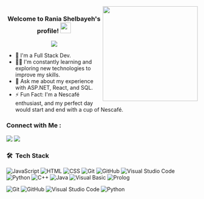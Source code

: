 
<img width="250" align="right" src="https://c.tenor.com/_DOBjnGspYAAAAAM/code-coding.gif">

<h3 align="center">
  Welcome to Rania Shelbayeh's profile!
  <img src="https://media.giphy.com/media/hvRJCLFzcasrR4ia7z/giphy.gif" width="28">
</h3>

<!-- Typing SVG by DenverCoder1 - https://github.com/DenverCoder1/readme-typing-svg -->
<p align="center">
  <a href="https://github.com/DenverCoder1/readme-typing-svg"><img src="https://readme-typing-svg.herokuapp.com/?lines=Full%20Stack%20Dev:);Always%20learn%20,adapt%20,and%20grow.&font=Fira%20Code&center=true&width=440&height=45&color=f75c7e&vCenter=true&size=22"></a>
</p> 

- 🏢 I'm a Full Stack Dev. 
- 👨‍💻 I'm constantly learning and exploring new technologies to improve my skills.
- 💬 Ask me about my experience with ASP.NET, React, and SQL.
- ⚡ Fun Fact: I'm a Nescafé enthusiast, and my perfect day would start and end with a cup of Nescafé.


### Connect with Me :

<a href="https://www.linkedin.com/in/rania-shelbayeh" target="_blank"><img src="https://img.shields.io/badge/-Rania%20Shelbayeh-0077B5?style=for-the-badge&logo=Linkedin&logoColor=white"/></a>
<a href="https://web.facebook.com/rania.eshelbayeh/" target="_blank"><img src="https://img.shields.io/badge/-Rania%20Shelbayeh-0077B5?style=for-the-badge&logo=Facebook&logoColor=white"/></a>
### 🛠 &nbsp;Tech Stack
![JavaScript](https://img.shields.io/badge/-JavaScript-05122A?style=flat&logo=javascript)
![HTML](https://img.shields.io/badge/-HTML-05122A?style=flat&logo=HTML5)
![CSS](https://img.shields.io/badge/-CSS-05122A?style=flat&logo=CSS3&logoColor=1572B6)
![Git](https://img.shields.io/badge/-Git-05122A?style=flat&logo=git)
![GitHub](https://img.shields.io/badge/-GitHub-05122A?style=flat&logo=github)
![Visual Studio Code](https://img.shields.io/badge/-Visual%20Studio%20Code-05122A?style=flat&logo=visual-studio-code&logoColor=007ACC)
![Python](https://img.shields.io/badge/-Python-05122A?style=flat&logo=python)
![C++](https://img.shields.io/badge/-C%2B%2B-05122A?style=flat&logo=c%2B%2B)
![Java](https://img.shields.io/badge/-Java-05122A?style=flat&logo=java)
![Visual Basic](https://img.shields.io/badge/-Visual%20Basic-05122A?style=flat&logo=visual-basic)
![Prolog](https://img.shields.io/badge/-Prolog-05122A?style=flat&logo=prolog)






![Git](https://img.shields.io/badge/-Git-05122A?style=flat&logo=git)
![GitHub](https://img.shields.io/badge/-GitHub-05122A?style=flat&logo=github)
![Visual Studio Code](https://img.shields.io/badge/-Visual%20Studio%20Code-05122A?style=flat&logo=visual-studio-code&logoColor=007ACC)
![Python](https://img.shields.io/badge/-Python-05122A?style=flat&logo=python)




